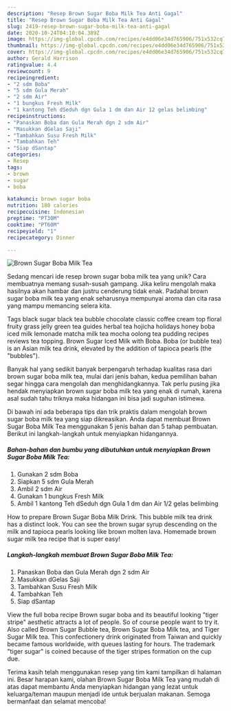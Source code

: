 ```yaml
---
description: "Resep Brown Sugar Boba Milk Tea Anti Gagal"
title: "Resep Brown Sugar Boba Milk Tea Anti Gagal"
slug: 2419-resep-brown-sugar-boba-milk-tea-anti-gagal
date: 2020-10-24T04:10:04.389Z
image: https://img-global.cpcdn.com/recipes/e4dd06e34d765906/751x532cq70/brown-sugar-boba-milk-tea-foto-resep-utama.jpg
thumbnail: https://img-global.cpcdn.com/recipes/e4dd06e34d765906/751x532cq70/brown-sugar-boba-milk-tea-foto-resep-utama.jpg
cover: https://img-global.cpcdn.com/recipes/e4dd06e34d765906/751x532cq70/brown-sugar-boba-milk-tea-foto-resep-utama.jpg
author: Gerald Harrison
ratingvalue: 4.4
reviewcount: 9
recipeingredient:
- "2 sdm Boba"
- "5 sdm Gula Merah"
- "2 sdm Air"
- "1 bungkus Fresh Milk"
- "1 kantong Teh dSeduh dgn Gula 1 dm dan Air 12 gelas belimbing"
recipeinstructions:
- "Panaskan Boba dan Gula Merah dgn 2 sdm Air"
- "Masukkan dGelas Saji"
- "Tambahkan Susu Fresh Milk"
- "Tambahkan Teh"
- "Siap dSantap"
categories:
- Resep
tags:
- brown
- sugar
- boba

katakunci: brown sugar boba 
nutrition: 180 calories
recipecuisine: Indonesian
preptime: "PT30M"
cooktime: "PT60M"
recipeyield: "1"
recipecategory: Dinner

---
```



![Brown Sugar Boba Milk Tea](https://img-global.cpcdn.com/recipes/e4dd06e34d765906/751x532cq70/brown-sugar-boba-milk-tea-foto-resep-utama.jpg)

Sedang mencari ide resep brown sugar boba milk tea yang unik? Cara membuatnya memang susah-susah gampang. Jika keliru mengolah maka hasilnya akan hambar dan justru cenderung tidak enak. Padahal brown sugar boba milk tea yang enak seharusnya mempunyai aroma dan cita rasa yang mampu memancing selera kita.

Tags black sugar black tea bubble chocolate classic coffee cream top floral fruity grass jelly green tea guides herbal tea hojicha holidays honey boba iced milk lemonade matcha milk tea mocha oolong tea pudding recipes reviews tea topping. Brown Sugar Iced Milk with Boba. Boba (or bubble tea) is an Asian milk tea drink, elevated by the addition of tapioca pearls (the &#34;bubbles&#34;).

Banyak hal yang sedikit banyak berpengaruh terhadap kualitas rasa dari brown sugar boba milk tea, mulai dari jenis bahan, kedua pemilihan bahan segar hingga cara mengolah dan menghidangkannya. Tak perlu pusing jika hendak menyiapkan brown sugar boba milk tea yang enak di rumah, karena asal sudah tahu triknya maka hidangan ini bisa jadi suguhan istimewa.


Di bawah ini ada beberapa tips dan trik praktis dalam mengolah brown sugar boba milk tea yang siap dikreasikan. Anda dapat membuat Brown Sugar Boba Milk Tea menggunakan 5 jenis bahan dan 5 tahap pembuatan. Berikut ini langkah-langkah untuk menyiapkan hidangannya.

<!--inarticleads1-->

##### Bahan-bahan dan bumbu yang dibutuhkan untuk menyiapkan Brown Sugar Boba Milk Tea:

1. Gunakan 2 sdm Boba
1. Siapkan 5 sdm Gula Merah
1. Ambil 2 sdm Air
1. Gunakan 1 bungkus Fresh Milk
1. Ambil 1 kantong Teh dSeduh dgn Gula 1 dm dan Air 1/2 gelas belimbing


How to prepare Brown Sugar Boba Milk Drink. This bubble milk tea drink has a distinct look. You can see the brown sugar syrup descending on the milk and tapioca pearls looking like brown molten lava. Homemade brown sugar milk tea recipe that is super easy! 

<!--inarticleads2-->

##### Langkah-langkah membuat Brown Sugar Boba Milk Tea:

1. Panaskan Boba dan Gula Merah dgn 2 sdm Air
1. Masukkan dGelas Saji
1. Tambahkan Susu Fresh Milk
1. Tambahkan Teh
1. Siap dSantap


View the full boba recipe Brown sugar boba and its beautiful looking &#34;tiger stripe&#34; aesthetic attracts a lot of people. So of course people want to try it. Also called Brown Sugar Bubble tea, Brown Sugar Boba Milk tea, and Tiger Sugar Milk tea. This confectionery drink originated from Taiwan and quickly became famous worldwide, with queues lasting for hours. The trademark &#34;tiger sugar&#34; is coined because of the tiger stripes formation on the cup due. 

Terima kasih telah menggunakan resep yang tim kami tampilkan di halaman ini. Besar harapan kami, olahan Brown Sugar Boba Milk Tea yang mudah di atas dapat membantu Anda menyiapkan hidangan yang lezat untuk keluarga/teman maupun menjadi ide untuk berjualan makanan. Semoga bermanfaat dan selamat mencoba!
